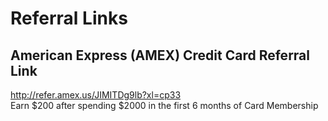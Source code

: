 # Referral Links

## American Express (AMEX) Credit Card Referral Link
<http://refer.amex.us/JIMITDg9lb?xl=cp33>  
Earn $200 after spending $2000 in the first 6 months of Card Membership
